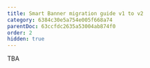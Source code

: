 ```yaml
---
title: Smart Banner migration guide v1 to v2
category: 6384c30e5a754e005f668a74
parentDoc: 63ccfdc2635a53004ab874f0
order: 2
hidden: true
---
```


TBA